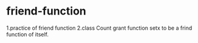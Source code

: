 # friend-function
1.practice of friend function
2.class Count grant function setx to be a frind function of itself.
